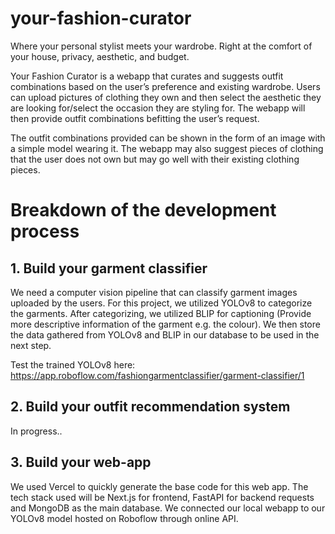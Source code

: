 # your-fashion-curator
Where your personal stylist meets your wardrobe. Right at the comfort of your house, privacy, aesthetic, and budget. 

Your Fashion Curator is a webapp that curates and suggests outfit combinations based on the user’s preference and existing wardrobe. 
Users can upload pictures of clothing they own and then select the aesthetic they are looking for/select the occasion they are styling for. 
The webapp will then provide outfit combinations befitting the user’s request. 

The outfit combinations provided can be shown in the form of an image with a simple model wearing it. 
The webapp may also suggest pieces of clothing that the user does not own but may go well with their existing clothing pieces. 

<h1>Breakdown of the development process</h1>
<h2>1. Build your garment classifier</h2>
We need a computer vision pipeline that can classify garment images uploaded by the users. For this project, we utilized YOLOv8 to categorize the garments. After categorizing, we utilized BLIP for captioning (Provide more descriptive information of the garment e.g. the colour). We then store the data gathered from YOLOv8 and BLIP in our database to be used in the next step.

Test the trained YOLOv8 here: https://app.roboflow.com/fashiongarmentclassifier/garment-classifier/1

<h2>2. Build your outfit recommendation system</h2>
In progress..


<h2>3. Build your web-app</h2>
We used Vercel to quickly generate the base code for this web app. The tech stack used will be Next.js for frontend, FastAPI for backend requests and MongoDB as the main database.
We connected our local webapp to our YOLOv8 model hosted on Roboflow through online API.
